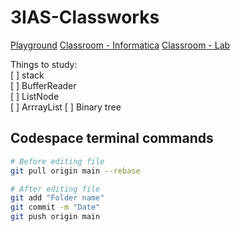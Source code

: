 # 3IAS-Classworks

[Playground](https://www.onlinegdb.com/myfiles)
[Classroom - Informatica](https://classroom.google.com/c/NzIzNTQyNjk3MDIx)
[Classroom - Lab](https://classroom.google.com/c/NzEyOTU4MjgxMTI3)

Things to study: <br/>
[ ] stack <br/>
[ ] BufferReader <br/>
[ ] ListNode <br/>
[ ] ArrrayList
[ ] Binary tree
  

## Codespace terminal commands
```sh
# Before editing file
git pull origin main --rebase

# After editing file
git add "Folder name"
git commit -m "Date"
git push origin main
```
